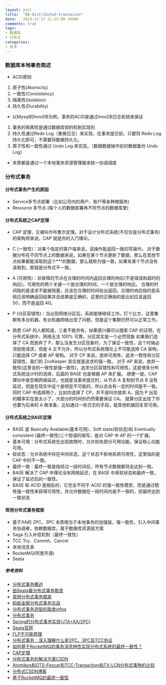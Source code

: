 ```yaml
---
layout: post
title:  "DB-distributed-transacion"
date:   2019-11-12 11:25:00 +0900
comments: true
tags:
- 数据库
- 分布式
categories:
- 技术
---
```


### 数据库本地事务简述
- ACID原则
1. 原子性(Atomicity)
1. 一致性(Consistency)
1. 隔离性(Isolation)
1. 持久性(Durability)
- 以Mysql的InnoDB为例，事务的ACID是通过InnoDB日志和锁来保证
1. 事务的隔离性是通过数据库锁的机制实现的
1. 持久性通过Redo Log（重做日志）来实现，在事务提交前，只要将 Redo Log 持久化即可，不需要将数据持久化。
1. 原子性和一致性通过 Undo Log 来实现。（数据数据操作前的数据备份 Undo Log）
- 本质都是通过一个本地事务资源管理器来统一协调调度

### 分布式事务

#### 分布式事务产生的原因
- Service多节点部署（比如公司内的用户、账户等各种微服务)
- Resource 多节点 (每个人的数据部署再不同节点的数据库里)

#### 分布式系统之CAP定理
- CAP 定理，又被叫作布鲁尔定理。对于设计分布式系统(不仅仅是分布式事务)的架构师来说，CAP 就是你的入门理论。
- C (一致性)：对某个指定的客户端来说，读操作能返回一致的写操作。
对于数据分布在不同节点上的数据来说，如果在某个节点更新了数据，那么在其他节点如果都能读取到这个***的数据，那么就称为强一致，如果有某个节点没有读取到，那就是分布式不一致。
- A (可用性)：非故障的节点在合理的时间内返回合理的响应(不是错误和超时的响应)。可用性的两个关键一个是合理的时间，一个是合理的响应。
合理的时间指的是请求不能被阻塞，应该在合理的时间给出返回。合理的响应指的是系统应该明确返回结果并且结果是正确的，这里的正确指的是比如应该返回 50，而不是返回 40。
- P (分区容错性)：当出现网络分区后，系统能够继续工作。打个比方，这里集群有多台机器，有台机器网络出现了问题，但是这个集群仍然可以正常工作。

- 熟悉 CAP 的人都知道，三者不能共有，如果感兴趣可以搜索 CAP 的证明，在分布式系统中，网络无法 100% 可靠，分区其实是一个必然现象
    如果我们选择了 CA 而放弃了 P，那么当发生分区现象时，为了保证一致性，这个时候必须拒绝请求，但是 A 又不允许，所以分布式系统理论上不可能选择 CA 架构，只能选择 CP 或者 AP 架构。
    对于 CP 来说，放弃可用性，追求一致性和分区容错性，我们的 ZooKeeper 其实就是追求的强一致。
    对于 AP 来说，放弃一致性(这里说的一致性是强一致性)，追求分区容错性和可用性，这是很多分布式系统设计时的选择，后面的 BASE 也是根据 AP 来扩展。
    顺便一提，CAP 理论中是忽略网络延迟，也就是当事务提交时，从节点 A 复制到节点 B 没有延迟，但是在现实中这个是明显不可能的，所以总会有一定的时间是不一致。
    同时 CAP 中选择两个，比如你选择了 CP，并不是叫你放弃 A。因为 P 出现的概率实在是太小了，大部分的时间你仍然需要保证 CA。
    就算分区出现了你也要为后来的 A 做准备，比如通过一些日志的手段，是其他机器回复至可用。

#### 分布式系统之BASE定理
- BASE 是 Basically Available(基本可用)、Soft state(软状态)和 Eventually consistent (最终一致性)三个短语的缩写，是对 CAP 中 AP 的一个扩展。
- 基本可用：分布式系统在出现故障时，允许损失部分可用功能，保证核心功能可用。
- 软状态：允许系统中存在中间状态，这个状态不影响系统可用性，这里指的是 CAP 中的不一致。
- 最终一致：最终一致是指经过一段时间后，所有节点数据都将会达到一致。
- BASE 解决了 CAP 中理论没有网络延迟，在 BASE 中用软状态和最终一致，保证了延迟后的一致性。
- BASE 和 ACID 是相反的，它完全不同于 ACID 的强一致性模型，而是通过牺牲强一致性来获得可用性，并允许数据在一段时间内是不一致的，但最终达到一致状态

#### 常用分布式事务框架
- 基于XA的 2PC、3PC
     本质相当于本地事务的加强版，强一致性，引入中间事务协调者，依赖数据库，属于数据库资源层方案
- Saga
    引入补偿机制（最终一致性）
- TCC
    Try、Commit、Cancel
- 本地消息表
- RocketMQ(阿里开源)
- Seata

##### 参考资料
- [分布式事务概述](https://developer.51cto.com/art/201808/581174.htm)
- [由Seata看分布式事务取舍](https://www.jianshu.com/p/917cb4bdaa03)
- [常用分布式事务框架](https://cloud.tencent.com/developer/article/1401904)
- [蚂蚁金服分布式事务实战](https://zhuanlan.zhihu.com/p/75843832)
- [分布式事务选型的取舍infoq](https://www.infoq.cn/article/8bu33kuSyJ6P-wAAoELT)
- [分布式事务](http://www.tianshouzhi.com/api/tutorials/distributed_transaction/383)
- [Spring的分布式事务实现(JTA+XA/2PC)](https://www.jdon.com/48829)
- [Seata官网](http://seata.io/zh-cn/)
- [FLP不可能原理](https://www.cnblogs.com/firstdream/p/6585923.html) 
- [分布式事务：深入理解什么是2PC、3PC及TCC协议 ](http://www.sohu.com/a/290897501_684445)
- [如何基于RocketMQ的事务消息特性实现分布式系统的最终一致性？](https://juejin.im/post/5dd0ff1af265da0c075d0af7)
- [CAP定理](http://www.ruanyifeng.com/blog/2018/07/cap.html)
- [分布式事务的解决方案CSDN](https://blog.csdn.net/m0_38110132/article/details/76994165)
- [Atomikos和GTS-Fescar和TCC-Transaction和TX-LCN分布式事物的比较](https://www.bbsmax.com/A/obzb24Y0zE/)
- [分布式CSDN博客](https://blog.csdn.net/qq_27384769/category_7453176_1.html)
- [基于RocketMQ的最终一致性](https://www.itcodemonkey.com/article/13548.html)